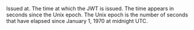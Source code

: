 Issued at. The time at which the JWT is issued. The time appears in seconds since the Unix epoch. The Unix epoch is the number of seconds that have elapsed since January 1, 1970 at midnight UTC.
